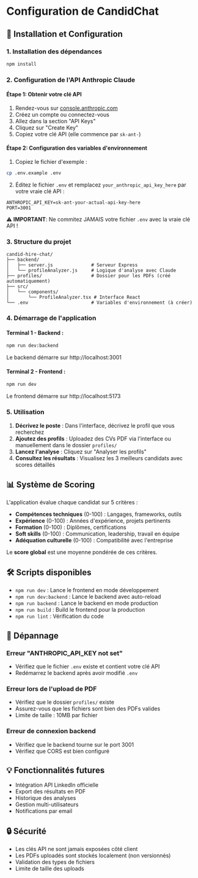 # Configuration de CandidChat

## 🚀 Installation et Configuration

### 1. Installation des dépendances

```bash
npm install
```

### 2. Configuration de l'API Anthropic Claude

#### Étape 1: Obtenir votre clé API
1. Rendez-vous sur [console.anthropic.com](https://console.anthropic.com)
2. Créez un compte ou connectez-vous
3. Allez dans la section "API Keys"
4. Cliquez sur "Create Key"
5. Copiez votre clé API (elle commence par `sk-ant-`)

#### Étape 2: Configuration des variables d'environnement
1. Copiez le fichier d'exemple :
```bash
cp .env.example .env
```

2. Éditez le fichier `.env` et remplacez `your_anthropic_api_key_here` par votre vraie clé API :
```env
ANTHROPIC_API_KEY=sk-ant-your-actual-api-key-here
PORT=3001
```

⚠️ **IMPORTANT**: Ne commitez JAMAIS votre fichier `.env` avec la vraie clé API !

### 3. Structure du projet

```
candid-hire-chat/
├── backend/
│   ├── server.js              # Serveur Express
│   └── profileAnalyzer.js     # Logique d'analyse avec Claude
├── profiles/                  # Dossier pour les PDFs (créé automatiquement)
├── src/
│   └── components/
│       └── ProfileAnalyzer.tsx # Interface React
└── .env                       # Variables d'environnement (à créer)
```

### 4. Démarrage de l'application

#### Terminal 1 - Backend :
```bash
npm run dev:backend
```
Le backend démarre sur http://localhost:3001

#### Terminal 2 - Frontend :
```bash
npm run dev
```
Le frontend démarre sur http://localhost:5173

### 5. Utilisation

1. **Décrivez le poste** : Dans l'interface, décrivez le profil que vous recherchez
2. **Ajoutez des profils** : Uploadez des CVs PDF via l'interface ou manuellement dans le dossier `profiles/`
3. **Lancez l'analyse** : Cliquez sur "Analyser les profils"
4. **Consultez les résultats** : Visualisez les 3 meilleurs candidats avec scores détaillés

## 📊 Système de Scoring

L'application évalue chaque candidat sur 5 critères :

- **Compétences techniques** (0-100) : Langages, frameworks, outils
- **Expérience** (0-100) : Années d'expérience, projets pertinents
- **Formation** (0-100) : Diplômes, certifications
- **Soft skills** (0-100) : Communication, leadership, travail en équipe
- **Adéquation culturelle** (0-100) : Compatibilité avec l'entreprise

Le **score global** est une moyenne pondérée de ces critères.

## 🛠 Scripts disponibles

- `npm run dev` : Lance le frontend en mode développement
- `npm run dev:backend` : Lance le backend avec auto-reload
- `npm run backend` : Lance le backend en mode production
- `npm run build` : Build le frontend pour la production
- `npm run lint` : Vérification du code

## 🔧 Dépannage

### Erreur "ANTHROPIC_API_KEY not set"
- Vérifiez que le fichier `.env` existe et contient votre clé API
- Redémarrez le backend après avoir modifié `.env`

### Erreur lors de l'upload de PDF
- Vérifiez que le dossier `profiles/` existe
- Assurez-vous que les fichiers sont bien des PDFs valides
- Limite de taille : 10MB par fichier

### Erreur de connexion backend
- Vérifiez que le backend tourne sur le port 3001
- Vérifiez que CORS est bien configuré

## 💡 Fonctionnalités futures

- Intégration API LinkedIn officielle
- Export des résultats en PDF
- Historique des analyses
- Gestion multi-utilisateurs
- Notifications par email

## 🔒 Sécurité

- Les clés API ne sont jamais exposées côté client
- Les PDFs uploadés sont stockés localement (non versionnés)
- Validation des types de fichiers
- Limite de taille des uploads